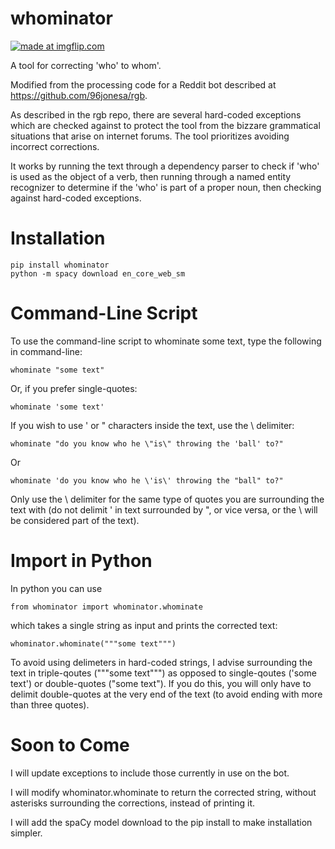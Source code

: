 # whominator

<a href="https://imgflip.com/i/4ahyja"><img src="https://i.imgflip.com/4ahyja.jpg" title="made at imgflip.com"/></a><div>

A tool for correcting 'who' to whom'.

Modified from the processing code for a Reddit bot described at https://github.com/96jonesa/rgb.

As described in the rgb repo, there are several hard-coded exceptions which are checked against to protect the tool from the bizzare grammatical situations that arise on internet forums. The tool prioritizes avoiding incorrect corrections.

It works by running the text through a dependency parser to check if 'who' is used as the object of a verb, then running through a named entity recognizer to determine if the 'who' is part of a proper noun, then checking against hard-coded exceptions.

# Installation

    pip install whominator
    python -m spacy download en_core_web_sm
    
# Command-Line Script

To use the command-line script to whominate some text, type the following in command-line:

    whominate "some text"
    
Or, if you prefer single-quotes:

    whominate 'some text'
    
If you wish to use ' or " characters inside the text, use the \ delimiter:

    whominate "do you know who he \"is\" throwing the 'ball' to?"
    
Or

    whominate 'do you know who he \'is\' throwing the "ball" to?"
    
Only use the \ delimiter for the same type of quotes you are surrounding the text with (do not delimit ' in text surrounded by ", or vice versa, or the \ will be considered part of the text).

# Import in Python

In python you can use

    from whominator import whominator.whominate
    
which takes a single string as input and prints the corrected text:

    whominator.whominate("""some text""")
    
To avoid using delimeters in hard-coded strings, I advise surrounding the text in triple-qoutes ("""some text""") as opposed to single-qoutes ('some text') or double-quotes ("some text"). If you do this, you will only have to delimit double-quotes at the very end of the text (to avoid ending with more than three quotes).

# Soon to Come

I will update exceptions to include those currently in use on the bot.

I will modify whominator.whominate to return the corrected string, without asterisks surrounding the corrections, instead of printing it.

I will add the spaCy model download to the pip install to make installation simpler.
